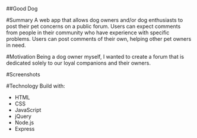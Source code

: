 ##Good Dog

#Summary
A web app that allows dog owners and/or dog enthusiasts to post their pet concerns on a public forum. Users can expect comments from people in their community who have experience with specific problems. Users can post comments of their own, helping other pet owners in need.

#Motivation
Being a dog owner myself, I wanted to create a forum that is dedicated solely to our loyal companions and their owners.

#Screenshots


#Technology
Build with:
- HTML
- CSS
- JavaScript
- jQuery
- Node.js
- Express
